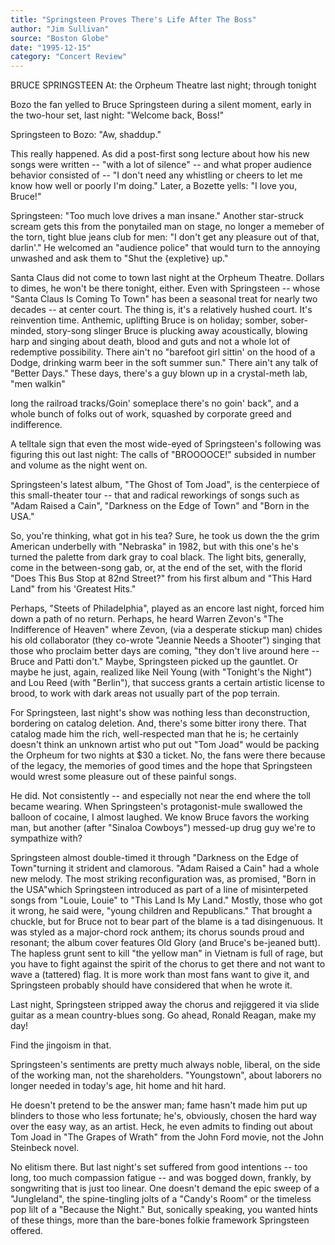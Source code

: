 ```yaml
---
title: "Springsteen Proves There's Life After The Boss"
author: "Jim Sullivan"
source: "Boston Globe"
date: "1995-12-15"
category: "Concert Review"
---
```


BRUCE SPRINGSTEEN At: the Orpheum Theatre last night; through tonight

Bozo the fan yelled to Bruce Springsteen during a silent moment, early in the two-hour set, last night: "Welcome back, Boss!"

Springsteen to Bozo: "Aw, shaddup."

This really happened. As did a post-first song lecture about how his new songs were written -- "with a lot of silence" -- and what proper audience behavior consisted of -- "I don't need any whistling or cheers to let me know how well or poorly I'm doing." Later, a Bozette yells: "I love you, Bruce!"

Springsteen: "Too much love drives a man insane." Another star-struck scream gets this from the ponytailed man on stage, no longer a memeber of the torn, tight blue jeans club for men: "I don't get any pleasure out of that, darlin'." He welcomed an "audience police" that would turn to the annoying unwashed and ask them to "Shut the {expletive} up."

Santa Claus did not come to town last night at the Orpheum Theatre. Dollars to dimes, he won't be there tonight, either. Even with Springsteen -- whose "Santa Claus Is Coming To Town" has been a seasonal treat for nearly two decades -- at center court. The thing is, it's a relatively hushed court. It's reinvention time. Anthemic, uplifting Bruce is on holiday; somber, sober- minded, story-song slinger Bruce is plucking away acoustically, blowing harp and singing about death, blood and guts and not a whole lot of redemptive possibility. There ain't no "barefoot girl sittin' on the hood of a Dodge, drinking warm beer in the soft summer sun." There ain't any talk of "Better Days." These days, there's a guy blown up in a crystal-meth lab, "men walkin"

long the railroad tracks/Goin' someplace there's no goin' back", and a whole bunch of folks out of work, squashed by corporate greed and indifference.

A telltale sign that even the most wide-eyed of Springsteen's following was figuring this out last night: The calls of "BROOOOCE!" subsided in number and volume as the night went on.

Springsteen's latest album, "The Ghost of Tom Joad", is the centerpiece of this small-theater tour -- that and radical reworkings of songs such as "Adam Raised a Cain", "Darkness on the Edge of Town" and "Born in the USA."

So, you're thinking, what got in his tea? Sure, he took us down the the grim American underbelly with "Nebraska" in 1982, but with this one's he's turned the palette from dark gray to coal black. The light bits, generally, come in the between-song gab, or, at the end of the set, with the florid "Does This Bus Stop at 82nd Street?" from his first album and "This Hard Land" from his 'Greatest Hits."

Perhaps, "Steets of Philadelphia", played as an encore last night, forced him down a path of no return. Perhaps, he heard Warren Zevon's "The Indifference of Heaven" where Zevon, (via a desperate stickup man) chides his old collaborator (they co-wrote "Jeannie Needs a Shooter") singing that those who proclaim better days are coming, "they don't live around here -- Bruce and Patti don't." Maybe, Springsteen picked up the gauntlet. Or maybe he just, again, realized like Neil Young (with "Tonight's the Night") and Lou Reed (with "Berlin"), that success grants a certain artistic license to brood, to work with dark areas not usually part of the pop terrain.

For Springsteen, last night's show was nothing less than deconstruction, bordering on catalog deletion. And, there's some bitter irony there. That catalog made him the rich, well-respected man that he is; he certainly doesn't think an unknown artist who put out "Tom Joad" would be packing the Orpheum for two nights at $30 a ticket. No, the fans were there because of the legacy, the memories of good times and the hope that Springsteen would wrest some pleasure out of these painful songs.

He did. Not consistently -- and especially not near the end where the toll became wearing. When Springsteen's protagonist-mule swallowed the balloon of cocaine, I almost laughed. We know Bruce favors the working man, but another (after "Sinaloa Cowboys") messed-up drug guy we're to sympathize with?

Springsteen almost double-timed it through "Darkness on the Edge of Town"turning it strident and clamorous. "Adam Raised a Cain" had a whole new melody. The most striking reconfiguration was, as promised, "Born in the USA"which Springsteen introduced as part of a line of misinterpeted songs from "Louie, Louie" to "This Land Is My Land." Mostly, those who got it wrong, he said were, "young children and Republicans." That brought a chuckle, but for Bruce not to bear part of the blame is a tad disingenuous. It was styled as a major-chord rock anthem; its chorus sounds proud and resonant; the album cover features Old Glory (and Bruce's be-jeaned butt). The hapless grunt sent to kill "the yellow man" in Vietnam is full of rage, but you have to fight against the spirit of the chorus to get there and not want to wave a (tattered) flag. It is more work than most fans want to give it, and Springsteen probably should have considered that when he wrote it.

Last night, Springsteen stripped away the chorus and rejiggered it via slide guitar as a mean country-blues song. Go ahead, Ronald Reagan, make my day!

Find the jingoism in that.

Springsteen's sentiments are pretty much always noble, liberal, on the side of the working man, not the shareholders. "Youngstown", about laborers no longer needed in today's age, hit home and hit hard.

He doesn't pretend to be the answer man; fame hasn't made him put up blinders to those who less fortunate; he's, obviously, chosen the hard way over the easy way, as an artist. Heck, he even admits to finding out about Tom Joad in "The Grapes of Wrath" from the John Ford movie, not the John Steinbeck novel.

No elitism there. But last night's set suffered from good intentions -- too long, too much compassion fatigue -- and was bogged down, frankly, by songwriting that is just too linear. One doesn't demand the epic sweep of a "Jungleland", the spine-tingling jolts of a "Candy's Room" or the timeless pop lilt of a "Because the Night." But, sonically speaking, you wanted hints of these things, more than the bare-bones folkie framework Springsteen offered.
